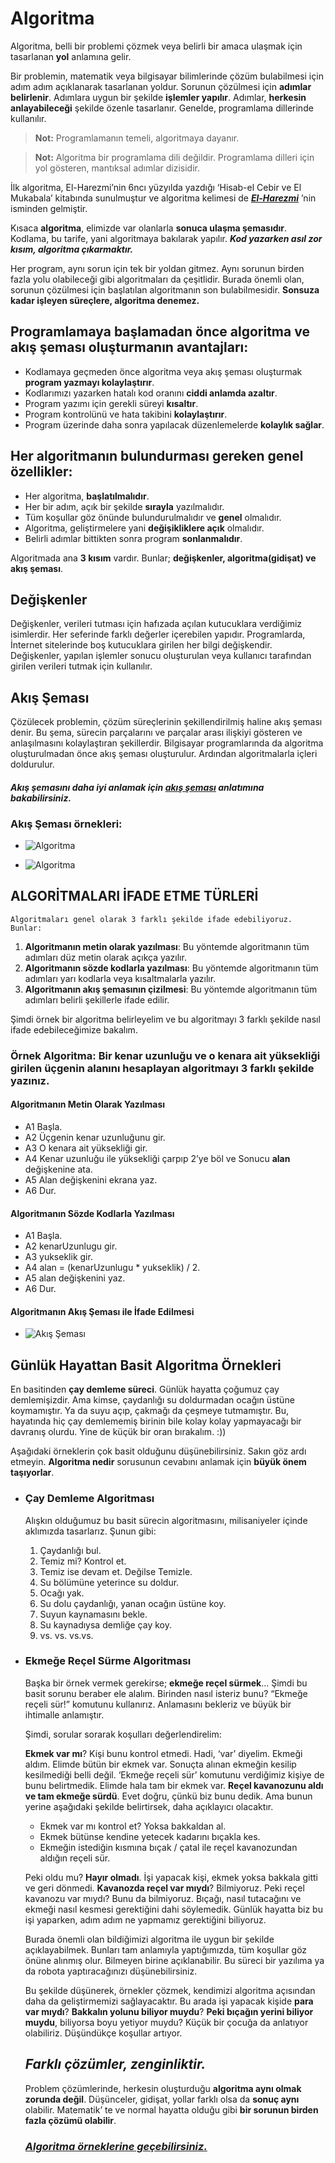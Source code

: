 
# **Algoritma**

Algoritma, belli bir problemi çözmek veya belirli bir amaca ulaşmak için tasarlanan **yol** anlamına gelir.

Bir problemin, matematik veya bilgisayar bilimlerinde çözüm bulabilmesi için adım adım açıklanarak tasarlanan yoldur. Sorunun çözülmesi için **adımlar belirlenir**. Adımlara uygun bir şekilde **işlemler yapılır**. Adımlar, **herkesin anlayabileceği** şekilde özenle tasarlanır. Genelde, programlama dillerinde kullanılır.

> **Not:** Programlamanın temeli, algoritmaya dayanır.

> **Not:** Algoritma bir programlama dili değildir. Programlama dilleri için yol gösteren, mantıksal adımlar dizisidir.

İlk algoritma, El-Harezmi’nin 6ncı yüzyılda yazdığı ‘Hisab-el Cebir ve El Mukabala’ kitabında sunulmuştur ve algoritma kelimesi de **_[El-Harezmi](https://www.ilkkimbuldu.com/harizmi-kimdir/)_** ’nin isminden gelmiştir.

Kısaca **algoritma**, elimizde var olanlarla **sonuca ulaşma şemasıdır**. Kodlama, bu tarife, yani algoritmaya bakılarak yapılır. __*Kod yazarken asıl zor kısım, algoritma çıkarmaktır.*__

Her program, aynı sorun için tek bir yoldan gitmez. Aynı sorunun birden fazla yolu olabileceği gibi algoritmaları da çeşitlidir. Burada önemli olan, sorunun çözülmesi için başlatılan algoritmanın son bulabilmesidir. **Sonsuza kadar işleyen süreçlere, algoritma denemez.**

## Programlamaya başlamadan önce algoritma ve akış şeması oluşturmanın avantajları:

- Kodlamaya geçmeden önce algoritma veya akış şeması oluşturmak **program yazmayı kolaylaştırır**.
- Kodlarımızı yazarken hatalı kod oranını **ciddi anlamda azaltır**.
- Program yazımı için gerekli süreyi **kısaltır**.
- Program kontrolünü ve hata takibini **kolaylaştırır**.
- Program üzerinde daha sonra yapılacak düzenlemelerde **kolaylık sağlar**.

## Her algoritmanın bulundurması gereken genel özellikler:

- Her algoritma, **başlatılmalıdır**.
- Her bir adım, açık bir şekilde **sırayla** yazılmalıdır.
- Tüm koşullar göz önünde bulundurulmalıdır ve **genel** olmalıdır.
- Algoritma, geliştirmelere yani **değişikliklere açık** olmalıdır. 
- Belirli adımlar bittikten sonra program **sonlanmalıdır**.
  
Algoritmada ana **3 kısım** vardır. Bunlar; **değişkenler, algoritma(gidişat) ve akış şeması**.

## **Değişkenler**

Değişkenler, verileri tutması için hafızada açılan kutucuklara verdiğimiz isimlerdir. Her seferinde farklı değerler içerebilen yapıdır. Programlarda, İnternet sitelerinde boş kutucuklara girilen her bilgi değişkendir.
Değişkenler, yapılan işlemler sonucu oluşturulan veya kullanıcı tarafından girilen verileri tutmak için kullanılır. 

## **Akış Şeması**

Çözülecek problemin, çözüm süreçlerinin şekillendirilmiş haline akış şeması denir. Bu şema, sürecin parçalarını ve parçalar arası ilişkiyi gösteren ve anlaşılmasını kolaylaştıran şekillerdir. Bilgisayar programlarında da algoritma oluşturulmadan önce akış şeması oluşturulur. Ardından algoritmalarla içleri doldurulur. 

#### _Akış şemasını daha iyi anlamak için [akış şeması](akis-semasi.md) anlatımına bakabilirsiniz._

### Akış Şeması örnekleri:

- ![Algoritma](/media/algoritma-1.png)

- ![Algoritma](/media/algoritma-2.jpeg)

## ALGORİTMALARI İFADE ETME TÜRLERİ

    Algoritmaları genel olarak 3 farklı şekilde ifade edebiliyoruz. Bunlar:

1. **Algoritmanın metin olarak yazılması**: Bu yöntemde algoritmanın tüm adımları düz metin olarak açıkça yazılır.
2. **Algoritmanın sözde kodlarla yazılması**: Bu yöntemde algoritmanın tüm adımları yarı kodlarla veya kısaltmalarla yazılır.
3. **Algoritmanın akış şemasının çizilmesi**: Bu yöntemde algoritmanın tüm adımları belirli şekillerle ifade edilir.

Şimdi örnek bir algoritma belirleyelim ve bu algoritmayı 3 farklı şekilde nasıl ifade edebileceğimize bakalım.

### **Örnek Algoritma**:  Bir kenar uzunluğu ve o kenara ait yüksekliği girilen üçgenin alanını hesaplayan algoritmayı 3 farklı şekilde yazınız.

#### Algoritmanın Metin Olarak Yazılması

- A1 Başla.
- A2 Üçgenin kenar uzunluğunu gir.
- A3 O kenara ait yüksekliği gir.
- A4 Kenar uzunluğu ile yüksekliği çarpıp 2’ye böl ve Sonucu **alan** değişkenine ata.
- A5 Alan değişkenini ekrana yaz.
- A6 Dur.

#### Algoritmanın Sözde Kodlarla Yazılması

- A1 Başla.
- A2 kenarUzunlugu gir.
- A3 yukseklik gir.
- A4 alan = (kenarUzunlugu * yukseklik) / 2.
- A5 alan değişkenini yaz.
- A6 Dur.

#### Algoritmanın Akış Şeması ile İfade Edilmesi

- ![Akış Şeması](../media/algoritma-3.jpg)

## **Günlük Hayattan Basit Algoritma Örnekleri**

En basitinden **çay demleme süreci**. Günlük hayatta çoğumuz çay demlemişizdir. Ama kimse, çaydanlığı su doldurmadan ocağın üstüne koymamıştır. Ya da suyu açıp, çakmağı da çeşmeye tutmamıştır. Bu, hayatında hiç çay demlememiş birinin bile kolay kolay yapmayacağı bir davranış olurdu. Yine de küçük bir oran bırakalım. :))

Aşağıdaki örneklerin çok basit olduğunu düşünebilirsiniz. Sakın göz ardı etmeyin. **Algoritma nedir** sorusunun cevabını anlamak için **büyük önem taşıyorlar**.

- ### Çay Demleme Algoritması
     Alışkın olduğumuz bu basit sürecin algoritmasını, milisaniyeler içinde aklımızda tasarlarız. Şunun gibi:

     1. Çaydanlığı bul.
     2. Temiz mi? Kontrol et.
     3. Temiz ise devam et. Değilse Temizle.
     4. Su bölümüne yeterince su doldur.
     5. Ocağı yak.
     6. Su dolu çaydanlığı, yanan ocağın üstüne koy.
     7. Suyun kaynamasını bekle.
     8. Su kaynadıysa demliğe çay koy.
     9. vs. vs. vs.vs.

- ### Ekmeğe Reçel Sürme Algoritması

    Başka bir örnek vermek gerekirse; **ekmeğe reçel sürmek**… Şimdi bu basit sorunu beraber ele alalım. Birinden nasıl isteriz bunu? “Ekmeğe reçeli sür!” komutunu kullanırız. Anlamasını bekleriz ve büyük bir ihtimalle anlamıştır. 

    Şimdi, sorular sorarak koşulları değerlendirelim:

    **Ekmek var mı**? Kişi bunu kontrol etmedi. Hadi, ‘var’ diyelim. Ekmeği aldım. Elimde bütün bir ekmek var. Sonuçta alınan ekmeğin kesilip kesilmediği belli değil. ‘Ekmeğe reçeli sür’ komutunu verdiğimiz kişiye de bunu belirtmedik. Elimde hala tam bir ekmek var. **Reçel kavanozunu aldı ve tam ekmeğe sürdü**. Evet doğru, çünkü biz bunu dedik. Ama bunun yerine aşağıdaki şekilde belirtirsek, daha açıklayıcı olacaktır.

    - Ekmek var mı kontrol et? Yoksa bakkaldan al.
    - Ekmek bütünse kendine yetecek kadarını bıçakla kes.
    - Ekmeğin istediğin kısmına bıçak / çatal ile reçel kavanozundan aldığın reçeli sür.
    
    Peki oldu mu? **Hayır olmadı**. İşi yapacak kişi, ekmek yoksa bakkala gitti ve geri dönmedi. **Kavanozda reçel var mıydı**? Bilmiyoruz. Peki reçel kavanozu var mıydı? Bunu da bilmiyoruz. Bıçağı, nasıl tutacağını ve ekmeği nasıl kesmesi gerektiğini dahi söylemedik. Günlük hayatta biz bu işi yaparken, adım adım ne yapmamız gerektiğini biliyoruz.

    Burada önemli olan bildiğimizi algoritma ile uygun bir şekilde açıklayabilmek. Bunları tam anlamıyla yaptığımızda, tüm koşullar göz önüne alınmış olur. Bilmeyen birine açıklanabilir. Bu süreci bir yazılıma ya da robota yaptıracağınızı düşünebilirsiniz.

    Bu şekilde düşünerek, örnekler çözmek, kendimizi algoritma açısından daha da geliştirmemizi sağlayacaktır. Bu arada işi yapacak kişide **para var mıydı**? **Bakkalın yolunu biliyor muydu**? **Peki bıçağın yerini biliyor muydu**, biliyorsa boyu yetiyor muydu? Küçük bir çocuğa da anlatıyor olabiliriz. Düşündükçe koşullar artıyor. 

    ## __*Farklı çözümler, zenginliktir.*__

    Problem çözümlerinde, herkesin oluşturduğu **algoritma aynı olmak zorunda değil**. Düşünceler, gidişat, yollar farklı olsa da **sonuç aynı** olabilir. Matematik’ te ve normal hayatta olduğu gibi **bir sorunun birden fazla çözümü olabilir**.

    ### **_[Algoritma örneklerine geçebilirsiniz.](algoritma-ornekleri.md)_**